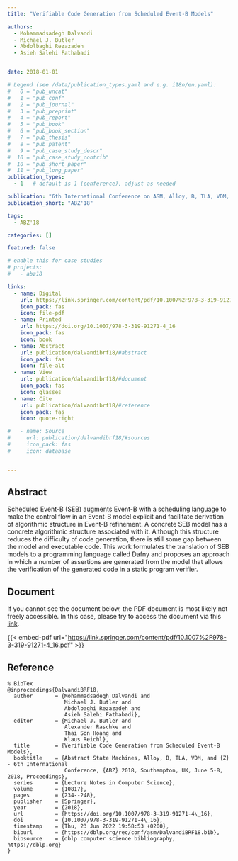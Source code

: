 ```yaml
---
title: "Verifiable Code Generation from Scheduled Event-B Models"

authors:
  - Mohammadsadegh Dalvandi
  - Michael J. Butler
  - Abdolbaghi Rezazadeh
  - Asieh Salehi Fathabadi


date: 2018-01-01

# Legend (see /data/publication_types.yaml and e.g. i18n/en.yaml): 
#   0 = "pub_uncat"
#   1 = "pub_conf"
#   2 = "pub_journal"
#   3 = "pub_preprint"
#   4 = "pub_report"
#   5 = "pub_book"
#   6 = "pub_book_section"
#   7 = "pub_thesis"
#   8 = "pub_patent"
#   9 = "pub_case_study_descr"
#  10 = "pub_case_study_contrib"
#  10 = "pub_short_paper"
#  11 = "pub_long_paper"
publication_types:
  - 1   # default is 1 (conference), adjust as needed

publication: "6th International Conference on ASM, Alloy, B, TLA, VDM, and Z (ABZ'18)"
publication_short: "ABZ'18"

tags:
  - ABZ'18

categories: []

featured: false

# enable this for case studies
# projects:
#   - abz18

links:
  - name: Digital
    url: https://link.springer.com/content/pdf/10.1007%2F978-3-319-91271-4_16.pdf
    icon_pack: fas
    icon: file-pdf
  - name: Printed
    url: https://doi.org/10.1007/978-3-319-91271-4_16
    icon_pack: fas
    icon: book
  - name: Abstract
    url: publication/dalvandibrf18/#abstract
    icon_pack: fas
    icon: file-alt
  - name: View
    url: publication/dalvandibrf18/#document
    icon_pack: fas
    icon: glasses
  - name: Cite
    url: publication/dalvandibrf18/#reference
    icon_pack: fas
    icon: quote-right

#   - name: Source
#     url: publication/dalvandibrf18/#sources
#     icon_pack: fas
#     icon: database


---
```


## Abstract

Scheduled Event-B (SEB) augments Event-B with a scheduling language to make the control flow in an Event-B model explicit and facilitate derivation of algorithmic structure in Event-B refinement. A concrete SEB model has a concrete algorithmic structure associated with it. Although this structure reduces the difficulty of code generation, there is still some gap between the model and executable code. This work formulates the translation of SEB models to a programming language called Dafny and proposes an approach in which a number of assertions are generated from the model that allows the verification of the generated code in a static program verifier.

## Document

If you cannot see the document below, the PDF document is most likely not freely accessible. In this case, please try to access the document via this <a href="https://link.springer.com/content/pdf/10.1007%2F978-3-319-91271-4_16.pdf">link</a>.

{{< embed-pdf url="https://link.springer.com/content/pdf/10.1007%2F978-3-319-91271-4_16.pdf" >}}

## Reference

```
% BibTex
@inproceedings{DalvandiBRF18,
  author       = {Mohammadsadegh Dalvandi and
                  Michael J. Butler and
                  Abdolbaghi Rezazadeh and
                  Asieh Salehi Fathabadi},
  editor       = {Michael J. Butler and
                  Alexander Raschke and
                  Thai Son Hoang and
                  Klaus Reichl},
  title        = {Verifiable Code Generation from Scheduled Event-B Models},
  booktitle    = {Abstract State Machines, Alloy, B, TLA, VDM, and {Z} - 6th International
                  Conference, {ABZ} 2018, Southampton, UK, June 5-8, 2018, Proceedings},
  series       = {Lecture Notes in Computer Science},
  volume       = {10817},
  pages        = {234--248},
  publisher    = {Springer},
  year         = {2018},
  url          = {https://doi.org/10.1007/978-3-319-91271-4\_16},
  doi          = {10.1007/978-3-319-91271-4\_16},
  timestamp    = {Thu, 23 Jun 2022 19:58:53 +0200},
  biburl       = {https://dblp.org/rec/conf/asm/DalvandiBRF18.bib},
  bibsource    = {dblp computer science bibliography, https://dblp.org}
}


```

<!-- # add information for case study papers (if available)
## Sources

- **Used formal method:**
  [ASM](/method/asm)
- **Resources and tools:**
  Asmeta

For more information, please contact the <a href ="mailto:silvia.bonfanti@unibg.it;arcaini@nii.ac.jp;angelo.gargantini@unibg.it;scandurra@unibg.it;elvinia.riccobene@unimi.it">authors</a>-->


